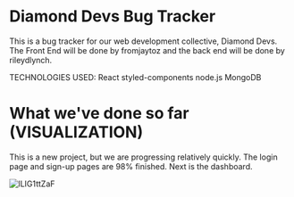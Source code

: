 # Diamond Devs Bug Tracker

This is a bug tracker for our web development collective, Diamond Devs. The Front End will be done by fromjaytoz and the back end will be done by rileydlynch. 

TECHNOLOGIES USED:
React
styled-components
node.js
MongoDB

# What we've done so far (VISUALIZATION)
This is a new project, but we are progressing relatively quickly. The login page and sign-up pages are 98% finished. Next is the dashboard. 

![lLIG1ttZaF](https://user-images.githubusercontent.com/76098411/129896031-9f36a886-2aff-4562-b066-e12587a990ae.gif)


